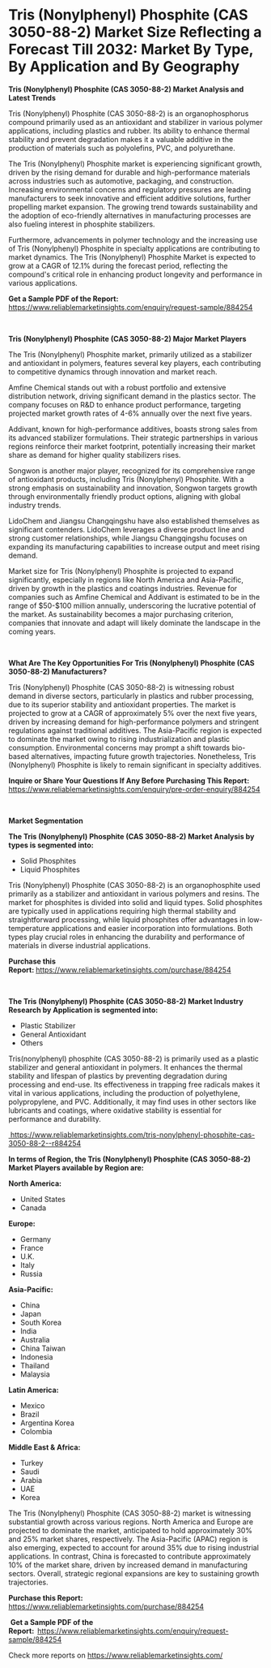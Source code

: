 <p><h1>Tris (Nonylphenyl) Phosphite (CAS 3050-88-2) Market Size Reflecting a Forecast Till 2032: Market By Type, By Application and By Geography</h1></p><p><strong>Tris (Nonylphenyl) Phosphite (CAS 3050-88-2) Market Analysis and Latest Trends</strong></p>
<p><p>Tris (Nonylphenyl) Phosphite (CAS 3050-88-2) is an organophosphorus compound primarily used as an antioxidant and stabilizer in various polymer applications, including plastics and rubber. Its ability to enhance thermal stability and prevent degradation makes it a valuable additive in the production of materials such as polyolefins, PVC, and polyurethane.</p><p>The Tris (Nonylphenyl) Phosphite market is experiencing significant growth, driven by the rising demand for durable and high-performance materials across industries such as automotive, packaging, and construction. Increasing environmental concerns and regulatory pressures are leading manufacturers to seek innovative and efficient additive solutions, further propelling market expansion. The growing trend towards sustainability and the adoption of eco-friendly alternatives in manufacturing processes are also fueling interest in phosphite stabilizers.</p><p>Furthermore, advancements in polymer technology and the increasing use of Tris (Nonylphenyl) Phosphite in specialty applications are contributing to market dynamics. The Tris (Nonylphenyl) Phosphite Market is expected to grow at a CAGR of 12.1% during the forecast period, reflecting the compound's critical role in enhancing product longevity and performance in various applications.</p></p>
<p><strong>Get a Sample PDF of the Report:&nbsp;</strong> <a href="https://www.reliablemarketinsights.com/enquiry/request-sample/884254?utm_campaign=2217&utm_medium=2&utm_source=Github&utm_content=ia&utm_term=01022025&utm_id=tris-nonylphenyl-phosphite-cas-3050-88-2">https://www.reliablemarketinsights.com/enquiry/request-sample/884254</a></p>
<p>&nbsp;</p>
<p><strong>Tris (Nonylphenyl) Phosphite (CAS 3050-88-2) Major Market Players</strong></p>
<p><p>The Tris (Nonylphenyl) Phosphite market, primarily utilized as a stabilizer and antioxidant in polymers, features several key players, each contributing to competitive dynamics through innovation and market reach.</p><p>Amfine Chemical stands out with a robust portfolio and extensive distribution network, driving significant demand in the plastics sector. The company focuses on R&D to enhance product performance, targeting projected market growth rates of 4-6% annually over the next five years.</p><p>Addivant, known for high-performance additives, boasts strong sales from its advanced stabilizer formulations. Their strategic partnerships in various regions reinforce their market footprint, potentially increasing their market share as demand for higher quality stabilizers rises.</p><p>Songwon is another major player, recognized for its comprehensive range of antioxidant products, including Tris (Nonylphenyl) Phosphite. With a strong emphasis on sustainability and innovation, Songwon targets growth through environmentally friendly product options, aligning with global industry trends.</p><p>LidoChem and Jiangsu Changqingshu have also established themselves as significant contenders. LidoChem leverages a diverse product line and strong customer relationships, while Jiangsu Changqingshu focuses on expanding its manufacturing capabilities to increase output and meet rising demand.</p><p>Market size for Tris (Nonylphenyl) Phosphite is projected to expand significantly, especially in regions like North America and Asia-Pacific, driven by growth in the plastics and coatings industries. Revenue for companies such as Amfine Chemical and Addivant is estimated to be in the range of $50-$100 million annually, underscoring the lucrative potential of the market. As sustainability becomes a major purchasing criterion, companies that innovate and adapt will likely dominate the landscape in the coming years.</p></p>
<p>&nbsp;</p>
<p><strong>What Are The Key Opportunities For Tris (Nonylphenyl) Phosphite (CAS 3050-88-2) Manufacturers?</strong></p>
<p><p>Tris (Nonylphenyl) Phosphite (CAS 3050-88-2) is witnessing robust demand in diverse sectors, particularly in plastics and rubber processing, due to its superior stability and antioxidant properties. The market is projected to grow at a CAGR of approximately 5% over the next five years, driven by increasing demand for high-performance polymers and stringent regulations against traditional additives. The Asia-Pacific region is expected to dominate the market owing to rising industrialization and plastic consumption. Environmental concerns may prompt a shift towards bio-based alternatives, impacting future growth trajectories. Nonetheless, Tris (Nonylphenyl) Phosphite is likely to remain significant in specialty additives.</p></p>
<p><strong>Inquire or Share Your Questions If Any Before Purchasing This Report:</strong> <a href="https://www.reliablemarketinsights.com/enquiry/pre-order-enquiry/884254?utm_campaign=2217&utm_medium=2&utm_source=Github&utm_content=ia&utm_term=01022025&utm_id=tris-nonylphenyl-phosphite-cas-3050-88-2">https://www.reliablemarketinsights.com/enquiry/pre-order-enquiry/884254</a></p>
<p>&nbsp;</p>
<p><strong>Market Segmentation</strong></p>
<p><strong>The Tris (Nonylphenyl) Phosphite (CAS 3050-88-2) Market Analysis by types is segmented into:</strong></p>
<p><ul><li>Solid Phosphites</li><li>Liquid Phosphites</li></ul></p>
<p><p>Tris (Nonylphenyl) Phosphite (CAS 3050-88-2) is an organophosphite used primarily as a stabilizer and antioxidant in various polymers and resins. The market for phosphites is divided into solid and liquid types. Solid phosphites are typically used in applications requiring high thermal stability and straightforward processing, while liquid phosphites offer advantages in low-temperature applications and easier incorporation into formulations. Both types play crucial roles in enhancing the durability and performance of materials in diverse industrial applications.</p></p>
<p><strong>Purchase this Report:&nbsp;</strong><a href="https://www.reliablemarketinsights.com/purchase/884254?utm_campaign=2217&utm_medium=2&utm_source=Github&utm_content=ia&utm_term=01022025&utm_id=tris-nonylphenyl-phosphite-cas-3050-88-2">https://www.reliablemarketinsights.com/purchase/884254</a></p>
<p>&nbsp;</p>
<p><strong>The Tris (Nonylphenyl) Phosphite (CAS 3050-88-2) Market Industry Research by Application is segmented into:</strong></p>
<p><ul><li>Plastic Stabilizer</li><li>General Antioxidant</li><li>Others</li></ul></p>
<p><p>Tris(nonylphenyl) phosphite (CAS 3050-88-2) is primarily used as a plastic stabilizer and general antioxidant in polymers. It enhances the thermal stability and lifespan of plastics by preventing degradation during processing and end-use. Its effectiveness in trapping free radicals makes it vital in various applications, including the production of polyethylene, polypropylene, and PVC. Additionally, it may find uses in other sectors like lubricants and coatings, where oxidative stability is essential for performance and durability.</p></p>
<p><a href="https://www.reliablemarketinsights.com/tris-nonylphenyl-phosphite-cas-3050-88-2--r884254?utm_campaign=2217&utm_medium=2&utm_source=Github&utm_content=ia&utm_term=01022025&utm_id=tris-nonylphenyl-phosphite-cas-3050-88-2">&nbsp;https://www.reliablemarketinsights.com/tris-nonylphenyl-phosphite-cas-3050-88-2--r884254</a></p>
<p><strong>In terms of Region, the Tris (Nonylphenyl) Phosphite (CAS 3050-88-2) Market Players available by Region are:</strong></p>
<p>
    <p> <strong> North America: </strong>
        <ul>
            <li>United States</li>
            <li>Canada</li>
        </ul>
        </p> 
    <p> <strong> Europe: </strong>
        <ul>
            <li>Germany</li>
            <li>France</li>
            <li>U.K.</li>
            <li>Italy</li>
            <li>Russia</li>
        </ul>
        </p> 
    <p> <strong> Asia-Pacific: </strong>
        <ul>
            <li>China</li>
            <li>Japan</li>
            <li>South Korea</li>
            <li>India</li>
            <li>Australia</li>
            <li>China Taiwan</li>
            <li>Indonesia</li>
            <li>Thailand</li>
            <li>Malaysia</li>
        </ul>
        </p> 
    <p> <strong> Latin America: </strong>
        <ul>
            <li>Mexico</li>
            <li>Brazil</li>
            <li>Argentina Korea</li>
            <li>Colombia</li>
        </ul>
        </p> 
    <p> <strong> Middle East & Africa: </strong>
        <ul>
            <li>Turkey</li>
            <li>Saudi</li>
            <li>Arabia</li>
            <li>UAE</li>
            <li>Korea</li>
        </ul>
    </p>
    </p>
<p><p>The Tris (Nonylphenyl) Phosphite (CAS 3050-88-2) market is witnessing substantial growth across various regions. North America and Europe are projected to dominate the market, anticipated to hold approximately 30% and 25% market shares, respectively. The Asia-Pacific (APAC) region is also emerging, expected to account for around 35% due to rising industrial applications. In contrast, China is forecasted to contribute approximately 10% of the market share, driven by increased demand in manufacturing sectors. Overall, strategic regional expansions are key to sustaining growth trajectories.</p></p>
<p><strong>Purchase this Report: </strong><a href="https://www.reliablemarketinsights.com/purchase/884254?utm_campaign=2217&utm_medium=2&utm_source=Github&utm_content=ia&utm_term=01022025&utm_id=tris-nonylphenyl-phosphite-cas-3050-88-2">https://www.reliablemarketinsights.com/purchase/884254</a></p>
<p>&nbsp;<strong>Get a Sample PDF of the Report:&nbsp;&nbsp;</strong><a href="https://www.reliablemarketinsights.com/enquiry/request-sample/884254?utm_campaign=2217&utm_medium=2&utm_source=Github&utm_content=ia&utm_term=01022025&utm_id=tris-nonylphenyl-phosphite-cas-3050-88-2">https://www.reliablemarketinsights.com/enquiry/request-sample/884254</a></p>
<p><strong></strong></p>
<p>Check more reports on <a href="https://www.reliablemarketinsights.com/?utm_campaign=2217&utm_medium=2&utm_source=Github&utm_content=ia&utm_term=01022025&utm_id=tris-nonylphenyl-phosphite-cas-3050-88-2">https://www.reliablemarketinsights.com/</a></p>